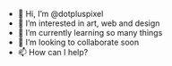 - 👋 Hi, I’m @dotpluspixel
- 👀 I’m interested in art, web and design
- 🌱 I’m currently learning so many things
- 💞️ I’m looking to collaborate soon
- 📫 How can I help?

<!---
dotpluspixel/dotpluspixel is a ✨ special ✨ repository because its `README.md` (this file) appears on your GitHub profile.
You can click the Preview link to take a look at your changes.
--->
